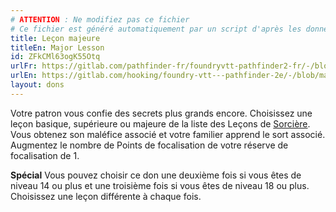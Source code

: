 ```yaml
---
# ATTENTION : Ne modifiez pas ce fichier
# Ce fichier est généré automatiquement par un script d'après les données du module Foundry VTT officiel et de sa traduction
title: Leçon majeure
titleEn: Major Lesson
id: ZFkCMl63ogK55Otq
urlFr: https://gitlab.com/pathfinder-fr/foundryvtt-pathfinder2-fr/-/blob/master/data/feats/ZFkCMl63ogK55Otq.htm
urlEn: https://gitlab.com/hooking/foundry-vtt---pathfinder-2e/-/blob/master/packs/data/feats.db/major-lesson.json
layout: dons
---
```

Votre patron vous confie des secrets plus grands encore. Choisissez une leçon basique, supérieure ou majeure de la liste des Leçons de [Sorcière](../capacité-classe/leçons-de-sorcière.md). Vous obtenez son maléfice associé et votre familier apprend le sort associé. Augmentez le nombre de Points de focalisation de votre réserve de focalisation de 1.

**Spécial** Vous pouvez choisir ce don une deuxième fois si vous êtes de niveau 14 ou plus et une troisième fois si vous êtes de niveau 18 ou plus. Choisissez une leçon différente à chaque fois.

